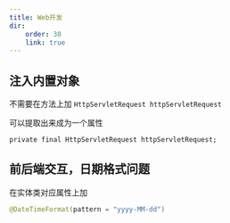 ```yaml
---
title: Web开发
dir:
    order: 30
    link: true
---
```


## 注入内置对象

不需要在方法上加 `HttpServletRequest httpServletRequest`

可以提取出来成为一个属性

```
private final HttpServletRequest httpServletRequest;
```

## 前后端交互，日期格式问题

在实体类对应属性上加

```java
@DateTimeFormat(pattern = "yyyy-MM-dd")
```
